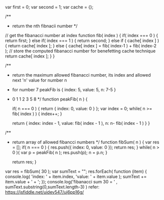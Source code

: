 var first = 0;
var second = 1;
var cache = {};

/**
 * return the nth fibnacii number
 */

// get the fibanacci number at index
function fib( index ) {
    if( index === 0 ) {
        return first;
    } else if( index === 1 ) {
        return second;
    } else if ( cache[ index ] ) { 
        return cache[ index ];
    } else {
        cache[ index ] = fib( index-1 ) + fib( index-2 ); // store the computed  fibanacci number for benefetting cache technique
        return cache[ index ];
    }
}

/**
 * return the maximum allowed  fibanacci number, its index and allowed next 'n' value for number n
 * for number 7 peakFib is { index: 5, value: 5, n: 7-5  }
 * 0 1 1 2 3 5 8
 */
function peakFib( n ) {

    if( n === 0 ) {
        return {
            index: 0,
            value: 0 
        }
    }; 
    var index = 0;
    while( n >= fib( index ) ) {
        index++;
    }

    return {
        index: index - 1,
        value: fib( index - 1 ),
        n: n- fib( index - 1 )
    }
}

/**
 * return array of allowed fibancci numbers
 */
function fibSum( n ) {
    var res = [];
    if( n === 0 )  {
        res.push({
            index: 0,
            value: 0
        });
        return res;
    }
    while( n > 0 ){
        var p = peakFib( n );
        res.push(p);
        n = p.n;
    }

    return res;
}

var res = fibSum( 30 );
var sumText = "";
res.forEach( function (item) {
console.log( 'index: ' + item.index, 'value: ' + item.value );
sumText +=  item.value + ' + ';
});
console.log('fibanacci sum 30 = ' , sumText.substring(0,sumText.length-3) )
refer: https://jsfiddle.net/uidev547/uj6pp16g/


